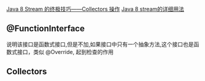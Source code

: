 [Java 8 Stream 的终极技巧——Collectors 操作](https://segmentfault.com/a/1190000021471693)
[Java 8 stream的详细用法](https://blog.csdn.net/y_k_y/article/details/84633001)

## @FunctionInterface
说明该接口是函数式接口,但是不加,如果接口中只有一个抽象方法,这个接口也是函数式接口，类似 @Override, 起到检查的作用


## Collectors

